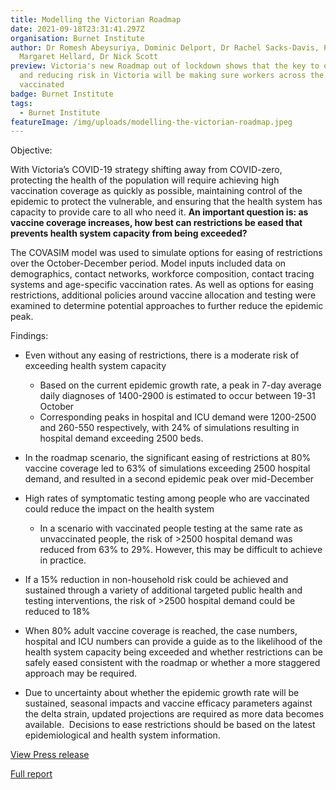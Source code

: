 ```yaml
---
title: Modelling the Victorian Roadmap
date: 2021-09-18T23:31:41.297Z
organisation: Burnet Institute
author: Dr Romesh Abeysuriya, Dominic Delport, Dr Rachel Sacks-Davis, Professor
  Margaret Hellard, Dr Nick Scott
preview: Victoria's new Roadmap out of lockdown shows that the key to opening up
  and reducing risk in Victoria will be making sure workers across the state are
  vaccinated
badge: Burnet Institute
tags:
  - Burnet Institute
featureImage: /img/uploads/modelling-the-victorian-roadmap.jpeg
---
```

Objective: 

With Victoria’s COVID-19 strategy shifting away from COVID-zero, protecting the health of the population will require achieving high vaccination coverage as quickly as possible, maintaining control of the epidemic to protect the vulnerable, and ensuring that the health system has capacity to provide care to all who need it. **An important question is: as vaccine coverage increases, how best can restrictions be eased that prevents health system capacity from being exceeded?**

The COVASIM model was used to simulate options for easing of restrictions over the October-December period. Model inputs included data on demographics, contact networks, workforce composition, contact tracing systems and age-specific vaccination rates. As well as options for easing restrictions, additional policies around vaccine allocation and testing were examined to determine potential approaches to further reduce the epidemic peak.

Findings: 

* Even without any easing of restrictions, there is a moderate risk of exceeding health system capacity 

  * Based on the current epidemic growth rate, a peak in 7-day average daily diagnoses of 1400-2900 is estimated to occur between 19-31 October
  * Corresponding peaks in hospital and ICU demand were 1200-2500 and 260-550 respectively, with 24% of simulations resulting in hospital demand exceeding 2500 beds. 
* In the roadmap scenario, the significant easing of restrictions at 80% vaccine coverage led to 63% of simulations exceeding 2500 hospital demand, and resulted in a second epidemic peak over mid-December 
* High rates of symptomatic testing among people who are vaccinated could reduce the impact on the health system

  * In a scenario with vaccinated people testing at the same rate as unvaccinated people, the risk of >2500 hospital demand was reduced from 63% to 29%. However, this may be difficult to achieve in practice.
* If a 15% reduction in non-household risk could be achieved and sustained through a variety of additional targeted public health and testing interventions, the risk of >2500 hospital demand could be reduced to 18%
* When 80% adult vaccine coverage is reached, the case numbers, hospital and ICU numbers can provide a guide as to the likelihood of the health system capacity being exceeded and whether restrictions can be safely eased consistent with the roadmap or whether a more staggered approach may be required.
* Due to uncertainty about whether the epidemic growth rate will be sustained, seasonal impacts and vaccine efficacy parameters against the delta strain, updated projections are required as more data becomes available.  Decisions to ease restrictions should be based on the latest epidemiological and health system information.

<a href="https://burnet.edu.au/news/1517_modelling_the_victorian_roadmap" target="_blank">View Press release</a>

<a href="https://burnet.edu.au/system/asset/file/4929/Burnet*Institute_VIC_Roadmap_20210918*-FINAL.pdf" target="_blank">Full report</a>